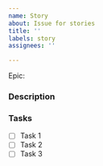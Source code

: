 ```yaml
---
name: Story
about: Issue for stories
title: ''
labels: story
assignees: ''

---
```


Epic: 

### Description

### Tasks

- [ ] Task 1
- [ ] Task 2
- [ ] Task 3
